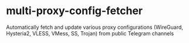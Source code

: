 # multi-proxy-config-fetcher
Automatically fetch and update various proxy configurations (WireGuard, Hysteria2, VLESS, VMess, SS, Trojan) from public Telegram channels
